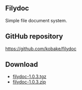 <!-- Sitename: Filydoc -->
<!-- Copyright: Copyright 2014 <a href="https://github.com/kobake">kobake</a> -->
<!-- keywords: download, top -->
<!-- GA: UA-8719837-9 -->

## Filydoc
Simple file document system.

## GitHub repository
https://github.com/kobake/filydoc

## Download
- <a href="/filydoc-1.0.3.tgz" target="_top">filydoc-1.0.3.tgz</a>
- <a href="/filydoc-1.0.3.zip" target="_top">filydoc-1.0.3.zip</a>

